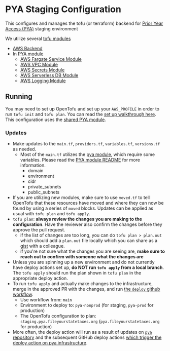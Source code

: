 # PYA Staging Configuration

This configures and manages the tofu (or terraform) backend for [Prior Year Access (PYA)](https://github.com/codeforamerica/pya) staging environment

We utilize several [tofu modules](https://github.com/codeforamerica/tofu-modules?tab=readme-ov-file)
- [AWS Backend](https://github.com/codeforamerica/tofu-modules-aws-backend)
- In [PYA module](https://github.com/codeforamerica/tax-benefits-backend/tree/main/tofu/modules/pya)
  - [AWS Fargate Service Module](https://github.com/codeforamerica/tofu-modules-aws-fargate-service)
  - [AWS VPC Module](https://github.com/codeforamerica/tofu-modules-aws-vpc)
  - [AWS Secrets Module](https://github.com/codeforamerica/tofu-modules-aws-secrets)
  - [AWS Serverless DB Module](https://github.com/codeforamerica/tofu-modules-aws-serverless-database)
  - [AWS Logging Module](https://github.com/codeforamerica/tofu-modules-aws-logging)

## Running

You may need to set up OpenTofu and set up your `AWS_PROFILE` in order to run `tofu init` and `tofu plan`.
You can read the [set up walkthrough here](https://www.notion.so/cfa/Setting-up-new-tax-benefits-backend-infrastructure-using-OpenTofu-200373fd79b2809cab2fc8c0eead8d1a?source=copy_link#200373fd79b280ce8b43c466ec7093e5).
This configuration uses the [shared PYA module](https://github.com/codeforamerica/tax-benefits-backend/tree/main/tofu/modules/pya).

### Updates

- Make updates to the `main.tf`, `providers.tf`, `variables.tf`, `versions.tf` as needed.
  - Most of the `main.tf` utilizes the [pya module](https://github.com/codeforamerica/tax-benefits-backend/tree/main/tofu/modules/pya), which require some variables. Please read the [PYA module README](https://github.com/codeforamerica/tax-benefits-backend/tree/add-read-me/tofu/modules/pya) for more information.
    - domain
    - environment
    - cidr
    - private_subnets
    - public_subnets
- If you are utilizing new modules, make sure to use `moved.tf` to tell OpenTofu that these resources have moved and where they can now be found by using a series of `moved` blocks.
Updates can be applied as usual with `tofu plan` and `tofu apply`.
- `tofu plan`: **always review the changes you are making to the configuration**.
  Have the reviewer also confirm the changes before they approve the pull request.
  - if the list of changes are too long, you can do `tofu plan > plan.out`
    which should add a `plan.out` file locally which you can share as a [gist](https://gist.github.com/) with a colleague.
  - if you're not sure what the changes you are seeing are,
    **make sure to reach out to confirm with someone what the changes are**
- Unless you are spinning up a new environment and do not currently have deploy actions set up,
  **do NOT run `tofu apply` from a local branch**. The `tofu apply` should run the plan shown in
  `tofu plan` in the appropriate deploy action.
- To run `tofu apply` and actually make changes to the infrastructure,
  merge in the approved PR with the changes, and run [the `deploy` github workflow](https://github.com/codeforamerica/tax-benefits-backend/actions/workflows/deploy.yaml).
  - Use workflow from: `main`
  - Environment to deploy to: `pya-nonprod` (for staging, `pya-prod` for production)
  - The OpenTofu configuration to plan: `staging.pya.fileyourstatetaxes.org` (`pya.fileyourstatetaxes.org` for production)
- More often, the deploy action will run as a result of updates on [`pya` repository](https://github.com/codeforamerica/pya)
  and the subsequent GitHub deploy actions [which trigger the deploy action on pya infrastructure](https://github.com/codeforamerica/pya/blob/main/.github/workflows/deploy-to-staging.yml#L84-L98).
